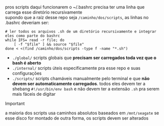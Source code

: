 pros scripts daqui funcionarem o ~/.bashrc precisa ter uma linha que carrega esse diretório recursivamente  
supondo que a raíz desse repo seja `/caminho/dos/scripts`, as linhas no .bashrc deveriam ser:
```
# ler todos os arquivos .sh de um diretório recursivamente e integrar eles como parte do bashrc
while IFS= read -r file; do
    [ -f "$file" ] && source "$file"
done < <(find /caminho/dos/scripts -type f -name "*.sh")
```
  
- `./global/` scripts globais que **precisam ser carregados toda vez que o bash é aberto**
- `./internal/` scripts úteis especificamente pra esse repo e suas configurações
- `./scripts/` scripts chamáveis manualmente pelo terminal e que **não devem ser automaticamente carregados**. todos eles devem ter a shebang `#!/usr/bin/env bash` e não devem ter a extensão `.sh` pra serem mais fáceis de digitar
    
> [!IMPORTANT]
> a maioria dos scripts usa caminhos absolutos baseados em `/mnt/seagate`
> se esse disco for montado de outra forma, os scripts devem ser alterados